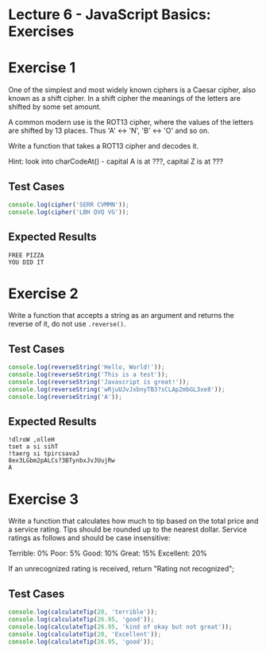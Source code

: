 # Lecture 6 - JavaScript Basics: Exercises

# Exercise 1

One of the simplest and most widely known ciphers is a Caesar cipher, also known as a shift cipher. In a shift cipher the meanings of the letters are shifted by some set amount.

A common modern use is the ROT13 cipher, where the values of the letters are shifted by 13 places. Thus 'A' ↔ 'N', 'B' ↔ 'O' and so on.

Write a function that takes a ROT13 cipher and decodes it.

Hint: look into charCodeAt() - capital A is at ???, capital Z is at ???

## Test Cases
```js
console.log(cipher('SERR CVMMN'));  
console.log(cipher('LBH QVQ VG'));  
```

## Expected Results
```
FREE PIZZA  
YOU DID IT
```  

# Exercise 2

Write a function that accepts a string as an argument and returns the reverse of it, do not use `.reverse()`.

## Test Cases
```js
console.log(reverseString('Hello, World!'));  
console.log(reverseString('This is a test'));  
console.log(reverseString('Javascript is great!'));  
console.log(reverseString('wRjuUJvJxbnyTB3?sCLAp2mbGL3xe8'));  
console.log(reverseString('A'));  
```

## Expected Results
```
!dlroW ,olleH  
tset a si sihT  
!taerg si tpircsavaJ  
8ex3LGbm2pALCs?3BTynbxJvJUujRw  
A
```

# Exercise 3

Write a function that calculates how much to tip based on the total price and a service rating. Tips should be rounded up to the nearest dollar. Service ratings as follows and should be case insensitive:

Terrible: 0%
Poor: 5%
Good: 10%
Great: 15%
Excellent: 20%

If an unrecognized rating is received, return "Rating not recognized";

## Test Cases
```js
console.log(calculateTip(20, 'terrible'));  
console.log(calculateTip(26.95, 'good'));  
console.log(calculateTip(26.95, 'kind of okay but not great'));  
console.log(calculateTip(20, 'Excellent'));  
console.log(calculateTip(26.95, 'good'));  
```
